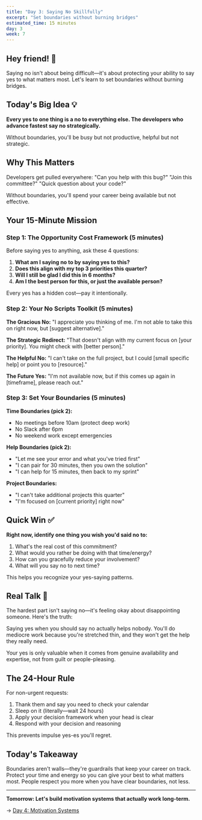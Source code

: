 ```yaml
---
title: "Day 3: Saying No Skillfully"
excerpt: "Set boundaries without burning bridges"
estimated_time: 15 minutes
day: 3
week: 7
---
```


## Hey friend! 👋

Saying no isn't about being difficult—it's about protecting your ability to say yes to what matters most. Let's learn to set boundaries without burning bridges.

## Today's Big Idea 💡

**Every yes to one thing is a no to everything else. The developers who advance fastest say no strategically.**

Without boundaries, you'll be busy but not productive, helpful but not strategic.

## Why This Matters

Developers get pulled everywhere: "Can you help with this bug?" "Join this committee?" "Quick question about your code?" 

Without boundaries, you'll spend your career being available but not effective.

## Your 15-Minute Mission

### Step 1: The Opportunity Cost Framework (5 minutes)

Before saying yes to anything, ask these 4 questions:
1. **What am I saying no to by saying yes to this?**
2. **Does this align with my top 3 priorities this quarter?** 
3. **Will I still be glad I did this in 6 months?**
4. **Am I the best person for this, or just the available person?**

Every yes has a hidden cost—pay it intentionally.

### Step 2: Your No Scripts Toolkit (5 minutes)

**The Gracious No:**
"I appreciate you thinking of me. I'm not able to take this on right now, but [suggest alternative]."

**The Strategic Redirect:**
"That doesn't align with my current focus on [your priority]. You might check with [better person]."

**The Helpful No:**
"I can't take on the full project, but I could [small specific help] or point you to [resource]."

**The Future Yes:**
"I'm not available now, but if this comes up again in [timeframe], please reach out."

### Step 3: Set Your Boundaries (5 minutes)

**Time Boundaries (pick 2):**
- No meetings before 10am (protect deep work)
- No Slack after 6pm  
- No weekend work except emergencies

**Help Boundaries (pick 2):**
- "Let me see your error and what you've tried first"
- "I can pair for 30 minutes, then you own the solution"  
- "I can help for 15 minutes, then back to my sprint"

**Project Boundaries:**
- "I can't take additional projects this quarter"
- "I'm focused on [current priority] right now"

## Quick Win ✅

**Right now, identify one thing you wish you'd said no to:**

1. What's the real cost of this commitment?
2. What would you rather be doing with that time/energy?  
3. How can you gracefully reduce your involvement?
4. What will you say no to next time?

This helps you recognize your yes-saying patterns.

## Real Talk 💬

The hardest part isn't saying no—it's feeling okay about disappointing someone. Here's the truth: 

Saying yes when you should say no actually helps nobody. You'll do mediocre work because you're stretched thin, and they won't get the help they really need.

Your yes is only valuable when it comes from genuine availability and expertise, not from guilt or people-pleasing.

## The 24-Hour Rule

For non-urgent requests:
1. Thank them and say you need to check your calendar
2. Sleep on it (literally—wait 24 hours)  
3. Apply your decision framework when your head is clear
4. Respond with your decision and reasoning

This prevents impulse yes-es you'll regret.

## Today's Takeaway

Boundaries aren't walls—they're guardrails that keep your career on track. Protect your time and energy so you can give your best to what matters most. People respect you more when you have clear boundaries, not less.

---

**Tomorrow: Let's build motivation systems that actually work long-term.**

→ [Day 4: Motivation Systems](./04-motivation-systems)
